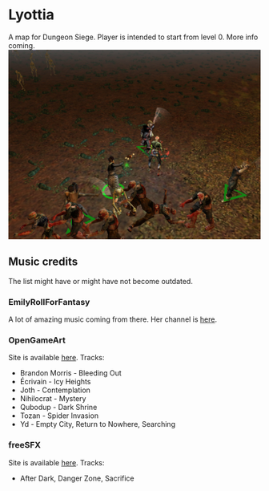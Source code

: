 
# Lyottia

A map for Dungeon Siege. Player is intended to start from level 0. More info coming.
![enter image description here](ds_screenshot_1.jpg)

## Music credits

The list might have or might have not become outdated.

### EmilyRollForFantasy
A lot of amazing music coming from there. Her channel is  [here](https://www.youtube.com/channel/UCG46uU4jlxak8DvmcVqN2oQ).
### OpenGameArt
Site is available [here](https://opengameart.org/).
Tracks:

 - Brandon Morris - Bleeding Out
 - Écrivain - Icy Heights
 - Joth - Contemplation
 - Nihilocrat - Mystery
 - Qubodup - Dark Shrine
 - Tozan - Spider Invasion
 - Yd - Empty City, Return to Nowhere, Searching
### freeSFX
Site is available [here](http://www.freesfx.co.uk).
Tracks:
 - After Dark, Danger Zone, Sacrifice

